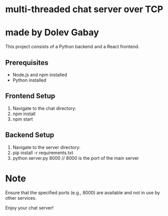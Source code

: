 # multi-threaded chat server over TCP
# made by Dolev Gabay

This project consists of a Python backend and a React frontend.

## Prerequisites

- Node.js and npm installed
- Python installed

## Frontend Setup
1. Navigate to the chat directory:
2. npm install 
3. npm start


## Backend Setup
1. Navigate to the server directory:
2. pip install -r requirements.txt
3. python server.py 8000     // 8000 is the port of the main server

# Note 
Ensure that the specified ports (e.g., 8000) are available and not in use by other services.

Enjoy your chat server!
   

